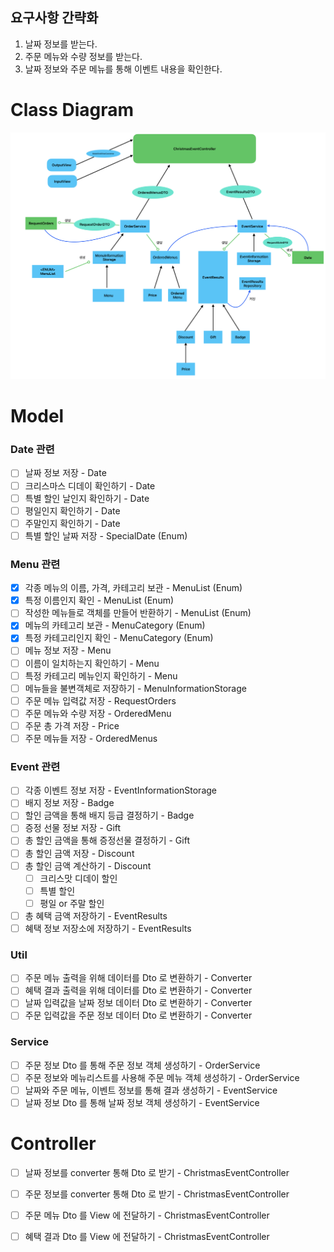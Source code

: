 ## 요구사항 간략화
1. 날짜 정보를 받는다.
2. 주문 메뉴와 수량 정보를 받는다.
3. 날짜 정보와 주문 메뉴를 통해 이벤트 내용을 확인한다.

# Class Diagram
![img_1.png](ClassDiagram.png)

# Model
### Date 관련
- [ ] 날짜 정보 저장 - Date
- [ ] 크리스마스 디데이 확인하기 - Date
- [ ] 특별 할인 날인지 확인하기 - Date
- [ ] 평일인지 확인하기 - Date
- [ ] 주말인지 확인하기 - Date
- [ ] 특별 할인 날짜 저장 - SpecialDate (Enum)

### Menu 관련
- [x] 각종 메뉴의 이름, 가격, 카테고리 보관 - MenuList (Enum)
- [x] 특정 이름인지 확인 - MenuList (Enum)
- [ ] 작성한 메뉴들로 객체를 만들어 반환하기 - MenuList (Enum)
- [x] 메뉴의 카테고리 보관 - MenuCategory (Enum)
- [x] 특정 카테고리인지 확인 - MenuCategory (Enum)
- [ ] 메뉴 정보 저장 - Menu
- [ ] 이름이 일치하는지 확인하기 - Menu
- [ ] 특정 카테고리 메뉴인지 확인하기 - Menu
- [ ] 메뉴들을 불변객체로 저장하기 - MenuInformationStorage
- [ ] 주문 메뉴 입력값 저장 - RequestOrders
- [ ] 주문 메뉴와 수량 저장 - OrderedMenu
- [ ] 주문 총 가격 저장 - Price
- [ ] 주문 메뉴들 저장 - OrderedMenus

### Event 관련
- [ ] 각종 이벤트 정보 저장 - EventInformationStorage
- [ ] 배지 정보 저장 - Badge
- [ ] 할인 금액을 통해 배지 등급 결정하기 - Badge
- [ ] 증정 선물 정보 저장 - Gift
- [ ] 총 할인 금액을 통해 증정선물 결정하기 - Gift
- [ ] 총 할인 금액 저장 - Discount
- [ ] 총 할인 금액 계산하기 - Discount
  - [ ] 크리스맛 디데이 할인
  - [ ] 특별 할인
  - [ ] 평일 or 주말 할인
- [ ] 총 혜택 금액 저장하기 - EventResults
- [ ] 혜택 정보 저장소에 저장하기 - EventResults

### Util
- [ ] 주문 메뉴 출력을 위해 데이터를 Dto 로 변환하기 - Converter
- [ ] 혜택 결과 출력을 위해 데이터를 Dto 로 변환하기 - Converter
- [ ] 날짜 입력값을 날짜 정보 데이터 Dto 로 변환하기 - Converter
- [ ] 주문 입력값을 주문 정보 데이터 Dto 로 변환하기 - Converter
 
### Service
- [ ] 주문 정보 Dto 를 통해 주문 정보 객체 생성하기 - OrderService
- [ ] 주문 정보와 메뉴리스트를 사용해 주문 메뉴 객체 생성하기 - OrderService
- [ ] 날짜와 주문 메뉴, 이벤트 정보를 통해 결과 생성하기 - EventService
- [ ] 날짜 정보 Dto 를 통해 날짜 정보 객체 생성하기 - EventService

# Controller
- [ ] 날짜 정보를 converter 통해 Dto 로 받기 - ChristmasEventController
- [ ] 주문 정보를 converter 통해 Dto 로 받기 - ChristmasEventController
- [ ] 주문 메뉴 Dto 를 View 에 전달하기 - ChristmasEventController
- [ ] 혜택 결과 Dto 를 View 에 전달하기 - ChristmasEventController


